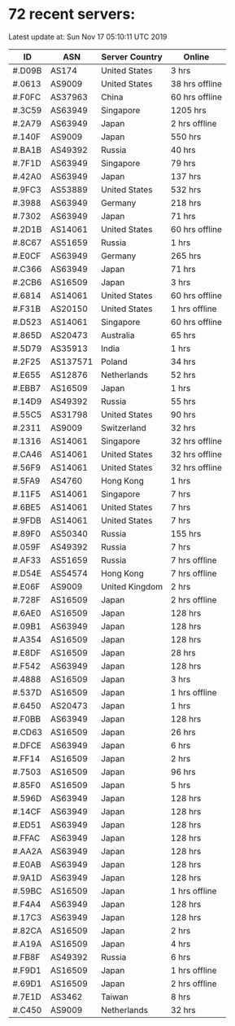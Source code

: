 # 72 recent servers:

Latest update at: Sun Nov 17 05:10:11 UTC 2019

| ID | ASN | Server Country | Online |
| -- | --- | -------------- | ------ |
| #.D09B | AS174 | United States | 3 hrs |
| #.0613 | AS9009 | United States | 38 hrs offline |
| #.F0FC | AS37963 | China | 60 hrs offline |
| #.3C59 | AS63949 | Singapore | 1205 hrs |
| #.2A79 | AS63949 | Japan | 2 hrs offline |
| #.140F | AS9009 | Japan | 550 hrs |
| #.BA1B | AS49392 | Russia | 40 hrs |
| #.7F1D | AS63949 | Singapore | 79 hrs |
| #.42A0 | AS63949 | Japan | 137 hrs |
| #.9FC3 | AS53889 | United States | 532 hrs |
| #.3988 | AS63949 | Germany | 218 hrs |
| #.7302 | AS63949 | Japan | 71 hrs |
| #.2D1B | AS14061 | United States | 60 hrs offline |
| #.8C67 | AS51659 | Russia | 1 hrs |
| #.E0CF | AS63949 | Germany | 265 hrs |
| #.C366 | AS63949 | Japan | 71 hrs |
| #.2CB6 | AS16509 | Japan | 3 hrs |
| #.6814 | AS14061 | United States | 60 hrs offline |
| #.F31B | AS20150 | United States | 1 hrs offline |
| #.D523 | AS14061 | Singapore | 60 hrs offline |
| #.865D | AS20473 | Australia | 65 hrs |
| #.5D79 | AS35913 | India | 1 hrs |
| #.2F25 | AS137571 | Poland | 34 hrs |
| #.E655 | AS12876 | Netherlands | 52 hrs |
| #.EBB7 | AS16509 | Japan | 1 hrs |
| #.14D9 | AS49392 | Russia | 55 hrs |
| #.55C5 | AS31798 | United States | 90 hrs |
| #.2311 | AS9009 | Switzerland | 32 hrs |
| #.1316 | AS14061 | Singapore | 32 hrs offline |
| #.CA46 | AS14061 | United States | 32 hrs offline |
| #.56F9 | AS14061 | United States | 32 hrs offline |
| #.5FA9 | AS4760 | Hong Kong | 1 hrs |
| #.11F5 | AS14061 | Singapore | 7 hrs |
| #.6BE5 | AS14061 | United States | 7 hrs |
| #.9FDB | AS14061 | United States | 7 hrs |
| #.89F0 | AS50340 | Russia | 155 hrs |
| #.059F | AS49392 | Russia | 7 hrs |
| #.AF33 | AS51659 | Russia | 7 hrs offline |
| #.D54E | AS54574 | Hong Kong | 7 hrs offline |
| #.E06F | AS9009 | United Kingdom | 2 hrs |
| #.728F | AS16509 | Japan | 2 hrs offline |
| #.6AE0 | AS16509 | Japan | 128 hrs |
| #.09B1 | AS63949 | Japan | 128 hrs |
| #.A354 | AS16509 | Japan | 128 hrs |
| #.E8DF | AS16509 | Japan | 28 hrs |
| #.F542 | AS63949 | Japan | 128 hrs |
| #.4888 | AS16509 | Japan | 3 hrs |
| #.537D | AS16509 | Japan | 1 hrs offline |
| #.6450 | AS20473 | Japan | 1 hrs |
| #.F0BB | AS63949 | Japan | 128 hrs |
| #.CD63 | AS16509 | Japan | 26 hrs |
| #.DFCE | AS63949 | Japan | 6 hrs |
| #.FF14 | AS16509 | Japan | 2 hrs |
| #.7503 | AS16509 | Japan | 96 hrs |
| #.85F0 | AS16509 | Japan | 5 hrs |
| #.596D | AS63949 | Japan | 128 hrs |
| #.14CF | AS63949 | Japan | 128 hrs |
| #.ED51 | AS63949 | Japan | 128 hrs |
| #.FFAC | AS63949 | Japan | 128 hrs |
| #.AA2A | AS63949 | Japan | 128 hrs |
| #.E0AB | AS63949 | Japan | 128 hrs |
| #.9A1D | AS63949 | Japan | 128 hrs |
| #.59BC | AS16509 | Japan | 1 hrs offline |
| #.F4A4 | AS63949 | Japan | 128 hrs |
| #.17C3 | AS63949 | Japan | 128 hrs |
| #.82CA | AS16509 | Japan | 2 hrs |
| #.A19A | AS16509 | Japan | 4 hrs |
| #.FB8F | AS49392 | Russia | 6 hrs |
| #.F9D1 | AS16509 | Japan | 1 hrs offline |
| #.69D1 | AS16509 | Japan | 2 hrs offline |
| #.7E1D | AS3462 | Taiwan | 8 hrs |
| #.C450 | AS9009 | Netherlands | 32 hrs |

